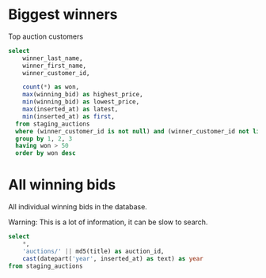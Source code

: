 # Biggest winners

Top auction customers

```sql top_customers
select
    winner_last_name,
    winner_first_name,
    winner_customer_id,

    count(*) as won,
    max(winning_bid) as highest_price,
    min(winning_bid) as lowest_price,
    max(inserted_at) as latest,
    min(inserted_at) as first,
  from staging_auctions
  where (winner_customer_id is not null) and (winner_customer_id not like 'None')
  group by 1, 2, 3
  having won > 50
  order by won desc
```

<DataTable
  data="{top_customers}"
  search="true"
  sortable="true"
  rows=20
/>

# All winning bids

All individual winning bids in the database.

<Alert status="warning">
Warning: This is a lot of information, it can be slow to search.
</Alert>


```sql all_winning_bids
select
    *,
    'auctions/' || md5(title) as auction_id,
    cast(datepart('year', inserted_at) as text) as year
from staging_auctions
```

<DataTable
    data="{all_winning_bids}"
    search="true"
    sortable="true"
    rows=20
/>
